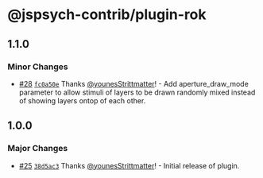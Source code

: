 # @jspsych-contrib/plugin-rok

## 1.1.0

### Minor Changes

- [#28](https://github.com/jspsych/jspsych-contrib/pull/28) [`fc0a50e`](https://github.com/jspsych/jspsych-contrib/commit/fc0a50ef87d9f0c2df1698b52f8030f7046e0903) Thanks [@younesStrittmatter](https://github.com/younesStrittmatter)! - Add aperture_draw_mode parameter to allow stimuli of layers to be drawn randomly mixed instead of showing layers ontop of each other.

## 1.0.0

### Major Changes

- [#25](https://github.com/jspsych/jspsych-contrib/pull/25) [`38d5ac3`](https://github.com/jspsych/jspsych-contrib/commit/38d5ac3f91f44c31a39a3752bc793e9097549f51) Thanks [@younesStrittmatter](https://github.com/younesStrittmatter)! - Initial release of plugin.
